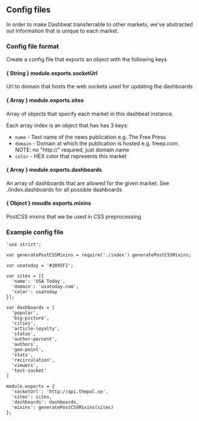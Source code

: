 ## Config files
In order to make Dashbeat transferrable to other markets, we've abstracted out information that is unique to each market.

### Config file format
Create a config file that exports an object with the following keys

#### { String } module.exports.socketUrl
Url to domain that hosts the web sockets used for updating the dashboards

#### { Array } module.exports.sites
Array of objects that specify each market in this dashbeat instance.

Each array index is an object that has has 3 keys:
* `name` - Text name of the news publication e.g. The Free Press
* `domain` - Domain at which the publication is hosted e.g. freep.com. NOTE: no "http://" required, just domain name
* `color` - HEX color that represents this market

#### { Array } module.exports.dashboards
An array of dashboards that are allowed for the given market. See ./index.dashboards for all possible dashboards

#### { Object } moudle.exports.mixins
PostCSS mixins that we be used in CSS preprocessing

### Example config file

```
'use strict';

var generatePostCSSMixins = require('./index').generatePostCSSMixins;

var usatoday = '#2095F2';

var sites = [{
  'name': 'USA Today',
  'domain': 'usatoday.com',
  'color': usatoday
}];

var dashboards = [
  'popular',
  'big-picture',
  'cities',
  'article-loyalty',
  'status',
  'author-percent',
  'authors',
  'geo-point',
  'stats',
  'recirculation',
  'viewers',
  'test-socket'
]

module.exports = {
  'socketUrl': 'http://api.thepul.se',
  'sites': sites,
  'dashboards': dashboards,
  'mixins': generatePostCSSMixins(sites)
};

```